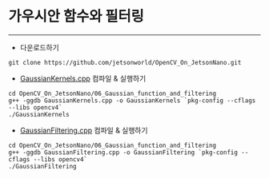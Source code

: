 # 가우시안 함수와 필터링
***
* 다운로드하기
```
git clone https://github.com/jetsonworld/OpenCV_On_JetsonNano.git
```

* [GaussianKernels.cpp](https://raw.githubusercontent.com/jetsonworld/OpenCV_On_JetsonNano/master/06_Gaussian_function_and_filtering/GaussianKernels.cpp) 컴파일 & 실행하기
```
cd OpenCV_On_JetsonNano/06_Gaussian_function_and_filtering
g++ -ggdb GaussianKernels.cpp -o GaussianKernels `pkg-config --cflags --libs opencv4`
./GaussianKernels
```

* [GaussianFiltering.cpp](https://raw.githubusercontent.com/jetsonworld/OpenCV_On_JetsonNano/master/06_Gaussian_function_and_filtering/GaussianFiltering.cpp) 컴파일 & 실행하기
```
cd OpenCV_On_JetsonNano/06_Gaussian_function_and_filtering
g++ -ggdb GaussianFiltering.cpp -o GaussianFiltering `pkg-config --cflags --libs opencv4`
./GaussianFiltering
```
